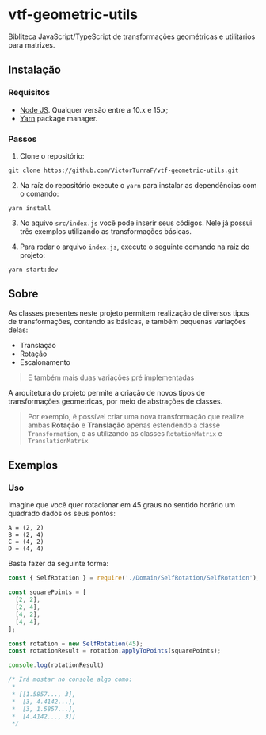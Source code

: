 # vtf-geometric-utils
Bibliteca JavaScript/TypeScript de transformações geométricas e utilitários para matrizes.

## Instalação

### Requisitos
- [Node JS](https://nodejs.org/). Qualquer versão entre a 10.x e 15.x;
- [Yarn](https://yarnpkg.com/) package manager.

### Passos
1. Clone o repositório:
```
git clone https://github.com/VictorTurraF/vtf-geometric-utils.git
```

2. Na raíz do repositório execute o `yarn` para instalar as dependências com o comando:
```
yarn install
```

3. No aquivo `src/index.js` você pode inserir seus códigos. Nele já possui três exemplos utilizando as transformações básicas.

4. Para rodar o arquivo `index.js`, execute o seguinte comando na raiz do projeto:
```
yarn start:dev
```

## Sobre
As classes presentes neste projeto permitem realização de diversos tipos de transformações, contendo as básicas, e também pequenas variações delas:

- Translação
- Rotação
- Escalonamento

> E também mais duas variações pré implementadas

A arquitetura do projeto permite a criação de novos tipos de transformações geometricas, por meio de abstrações de classes.

>Por exemplo, é possível criar uma nova transformação que realize ambas __Rotação__ e __Translação__ apenas estendendo a classe `Transformation`, e as utilizando as classes `RotationMatrix` e `TranslationMatrix`   

## Exemplos
### Uso

Imagine que você quer rotacionar em 45 graus no sentido horário um quadrado dados os seus pontos:
```
A = (2, 2)
B = (2, 4)
C = (4, 2)
D = (4, 4)
```

Basta fazer da seguinte forma:
```js
const { SelfRotation } = require('./Domain/SelfRotation/SelfRotation');

const squarePoints = [
  [2, 2],
  [2, 4],
  [4, 2],
  [4, 4],
];

const rotation = new SelfRotation(45);
const rotationResult = rotation.applyToPoints(squarePoints);

console.log(rotationResult)

/* Irá mostar no console algo como:
 *
 * [[1.5857..., 3], 
 *  [3, 4.4142...],
 *  [3, 1.5857...], 
 *  [4.4142..., 3]] 
 */
```